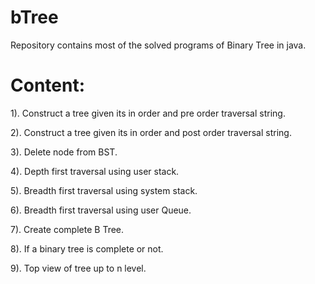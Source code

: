 # bTree

Repository contains most of the solved programs of Binary Tree in java.

# Content:
1). Construct a tree given its in order and pre order traversal string.

2). Construct a tree given its in order and post order traversal string.

3). Delete node from BST.

4). Depth first traversal using user stack.

5). Breadth first traversal using system stack.

6). Breadth first traversal using user Queue.

7). Create complete B Tree.

8). If a binary tree is complete or not.

9). Top view of tree up to n level.